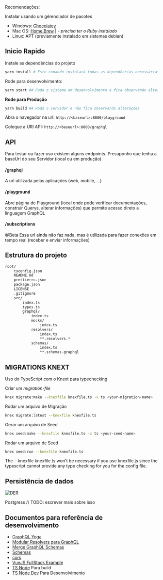 


Recomendações: 

Instalar usando um gêrenciador de pacotes

-	Windows: [Chocolatey](https://chocolatey.org/docs/installation)
-	Mac OS: [Home Brew](https://brew.sh/index_pt-br) | *- precisa ter o Ruby instalado*
- Linux: APT (previamente instalado em sistemas debian)

## Inicio Rapido
Instale as dependências do projeto
```bash
yarn install # Este comando instalará todas as dependências necessárias
```

Rode para desenvolvimento:

```bash
yarn start ## Roda o sistema em desenvolvimento e fica observando alterações
```
**Rode para Produção**
```bash
yarn build ## Roda o servidor e não fica observando alterações
```
Abra o navegador na url: `http://<baseurl>:8000/playground`

Coloque a URI API: `http://<baseurl>:8000/graphql`


## API

Para testar ou fazer uso existem alguns endpoints. Presuponho que tenha a baseUrl do seu Servidor (local ou em produção)
	

#### /graphql

A url utilizada pelas aplicações (web, mobile, ...)


#### /playground

Abre página de Playground (local onde pode verificar documentações, construir Querys, alterar informações) que permite acesso direto a linguagem GraphQL

#### /subscriptions

@Beta Essa url ainda não faz nada, mas é utilizada para fazer conexões em tempo real (receber e enviar informações)


## Estrutura do projeto

```bash
root/
	tsconfig.json
	README.md
	prettierrc.json
	package.json
	LICENSE
	.gitignore
	src/
		index.ts
		types.ts
		graphql/
			index.ts
			mocks/
				index.ts
			resolvers/
				index.ts
				**.resolvers.*
			schemas/
				index.ts
				**.schemas.graphql

```

## MIGRATIONS KNEXT

Uso do TypeScript com o Knext para typechecking


Criar um *migration-file*
```bash
knex migrate:make --knexfile knexfile.ts -x ts <your-migration-name>
```
Rodar um arquivo de Migração
```bash
knex migrate:latest --knexfile knexfile.ts 
```

Gerar um arquivo de Seed
```bash
knex seed:make --knexfile knexfile.ts -x ts <your-seed-name>
```
Rodar um arquivo de Seed
```bash
knex seed:run --knexfile knexfile.ts 
```

The --knexfile knexfile.ts won't be necessary if you use knexfile.js since the typescript cannot provide any type checking for you for the config file.

## Persistência de dados

![DER](https://raw.githubusercontent.com/bearkfear/inspecasa-backend/master/DB_CONCEITUAL.png)


Postgress
// TODO: escrever mais sobre isso

## Documentos para referência de desenvolvimento

- [GraphQL Yoga](https://github.com/prisma-labs/graphql-yoga)
- [Modular Resolvers para GraphQL](https://github.com/prisma-labs/graphql-yoga/tree/master/examples/modular-resolvers)
- [Merge GraphQL Schemas](https://github.com/Urigo/merge-graphql-schemas)
- [Schemas](https://graphql.org/learn/schema/)
- [cors](https://github.com/expressjs/cors#configuration-options)
- [VueJS FullStack Example](https://github.com/prisma-labs/graphql-yoga/tree/master/examples/fullstack-vue)
- [TS Node](https://www.npmjs.com/package/ts-node) Para build
- [TS Node Dev](https://www.npmjs.com/package/ts-node-dev) Para Desenvolvimento
